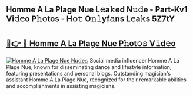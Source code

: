 ## Homme A La Plage Nue L𝚎a𝚔ed N𝚞𝚍e - Part-Kv1 Vi𝚍𝚎o P𝚑𝚘tos - H𝚘𝚝 O𝚗𝚕yf𝚊ns L𝚎a𝚔s 5Z7tY

# <h2><a href="http://kf9wvto.oniu.top/?m=Homme+A+La+Plage+Nue">🔗👉 🔴 Homme A La Plage Nue P𝚑ot𝚘𝚜 V𝚒d𝚎o</a></h2>

[![Homme A La Plage Nue Nu𝚍e𝚜](https://i.imgur.com/0qMVB7G.gif)](http://kf9wvto.oniu.top/?m=Homme+A+La+Plage+Nue)
Social media influencer Homme A La Plage Nue, known for disseminating dance and lifestyle information, featuring presentations and personal blogs. Outstanding magician's assistant Homme A La Plage Nue, recognized for their remarkable abilities and accomplishments in assisting magicians.  
